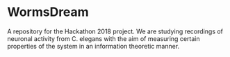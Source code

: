 # WormsDream
A repository for the Hackathon 2018 project. We are studying recordings of neuronal activity from C. elegans with the aim of measuring certain properties of the system in an information theoretic manner. 
